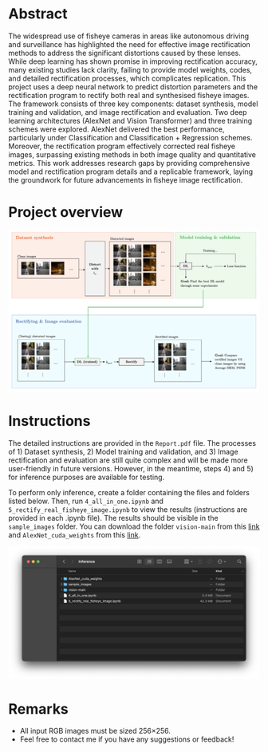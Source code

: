 # Abstract

The widespread use of fisheye cameras in areas like autonomous driving and surveillance has highlighted the need for effective image rectification methods to address the significant distortions caused by these lenses. While deep learning has shown promise in improving rectification accuracy, many existing studies lack clarity, failing to provide model weights, codes, and detailed rectification processes, which complicates replication. This project uses a deep neural network to predict distortion parameters and the rectification program to rectify both real and synthesised fisheye images. The framework consists of three key components: dataset synthesis, model training and validation, and image rectification and evaluation. Two deep learning architectures (AlexNet and Vision Transformer) and three training schemes were explored. AlexNet delivered the best performance, particularly under Classification and Classification + Regression schemes. Moreover, the rectification program effectively corrected real fisheye images, surpassing existing methods in both image quality and quantitative metrics. This work addresses research gaps by providing comprehensive model and rectification program details and a replicable framework, laying the groundwork for future advancements in fisheye image rectification.

# Project overview

![Project overview](./Overview.png)

# Instructions

The detailed instructions are provided in the `Report.pdf` file. The processes of 1) Dataset synthesis, 2) Model training and validation, and 3) Image rectification and evaluation are still quite complex and will be made more user-friendly in future versions. However, in the meantime, steps 4) and 5) for inference purposes are available for testing. 

To perform only inference, create a folder containing the files and folders listed below. Then, run `4_all_in_one.ipynb` and `5_rectify_real_fisheye_image.ipynb` to view the results (instructions are provided in each .ipynb file). The results should be visible in the `sample_images` folder. You can download the folder `vision-main` from this [link](https://github.com/pytorch/vision) and `AlexNet_cuda_weights` from this [link](https://drive.google.com/drive/folders/1HyLPTIAHMNiPYm4frCbBkOFo7_NYVXcp?usp=share_link).

![Inference](./Instruction1.png)

# Remarks

* All input RGB images must be sized 256×256.
* Feel free to contact me if you have any suggestions or feedback!
